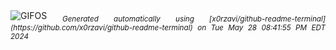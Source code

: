 <div align="justify">
<picture>
    <source media="(prefers-color-scheme: dark)" srcset="https://i.ibb.co/zr0YCtj/output-gif.gif">
    <source media="(prefers-color-scheme: light)" srcset="https://i.ibb.co/zr0YCtj/output-gif.gif">
    <img alt="GIFOS" src="https://i.ibb.co/zr0YCtj/output-gif.gif">
</picture>
<sub><i>Generated automatically using [x0rzavi/github-readme-terminal](https://github.com/x0rzavi/github-readme-terminal) on Tue May 28 08:41:55 PM EDT 2024</i></sub>
</div>

<!--  -->